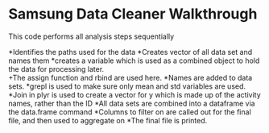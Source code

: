Samsung Data Cleaner Walkthrough
===================
This code performs all analysis steps sequentially

*Identifies the paths used for the data
*Creates vector of all data set and names them
*creates a variable which is used as a combined object to hold the data for processing later.  
	+The assign function and rbind are used here.
*Names are added to data sets.
*grepl is used to make sure only mean and std variables are used.
*Join in plyr is used to create a vector for y which is made up of the activity names, rather than the ID
*All data sets are combined into a dataframe via the data.frame command
*Columns to filter on are called out for the final file, and then used to aggregate on
*The final file is printed. 
	